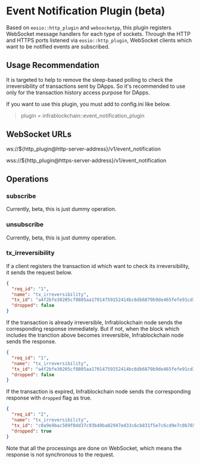 # Event Notification Plugin (beta)

Based on `eosio::http_plugin` and `websocketpp`, this plugin registers WebSocket message handlers for each type of sockets.
Through the HTTP and HTTPS ports listened via `eosio::http_plugin`, WebSocket clients which want to be notified events are subscribed.

## Usage Recommendation
It is targeted to help to remove the sleep-based polling to check the irreversibility of transactions sent by DApps.
So it's recommended to use only for the transaction history access purpose for DApps.

If you want to use this plugin, you must add to config.ini like below.

> plugin = infrablockchain::event_notification_plugin

## WebSocket URLs
ws://${http_plugin@http-server-address}/v1/event_notification

wss://${http_plugin@https-server-address}/v1/event_notification

## Operations
### subscribe
Currently, beta, this is just dummy operation.

### unsubscribe
Currently, beta, this is just dummy operation.

### tx_irreversibility
If a client registers the transaction id which want to check its irreversibility, it sends the request below.
```json
{
  "req_id": "1",
  "name": "tx_irreversibility",
  "tx_id": "a4f2bfe30205cf8805aa17014759152414bc6db6879b9de465fefe91cd118db5",
  "dropped": false
}
```

If the transaction is already irreversible, Infrablockchain node sends the corresponding response immediately.
But if not, when the block which includes the tranction above becomes irreversible, Infrablockchain node sends the response.
```json
{
  "req_id": "1",
  "name": "tx_irreversibility",
  "tx_id": "a4f2bfe30205cf8805aa17014759152414bc6db6879b9de465fefe91cd118db5",
  "dropped": false
}
```

If the transaction is expired, Infrablockchain node sends the corresponding response with `dropped` flag as true.
```json
{
  "req_id": "2",
  "name": "tx_irreversibility",
  "tx_id": "c0a9e9bac509f0dd37c93b49ba02947ed33c6cb831f5e7c6cd9e7c0b765ffdb6",
  "dropped": true
}
```

Note that all the processings are done on WebSocket, which means the response is not synchronous to the request.
